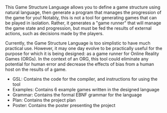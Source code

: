 This Game Structure Language allows you to define a game structure using natural language, then generate a program that manages the progression of the game for you! Notably, this is not a tool for generating games that can be played in isolation. Rather, it generates a "game runner" that will manage the game state and progression, but must be fed the results of external actions, such as decisions made by the players.

Currently, the Game Structure Language is too simplistic to have much practical use. However, it may one day evolve to be practically useful for the purpose for which it is being designed: as a game runner for Online Reality Games (ORGs). In the context of an ORG, this tool could eliminate any potential for human error and decrease the effects of bias from a human host on the results of a game.

- GSL: Contains the code for the compiler, and instructions for using the tool
- Examples: Contains 6 example games written in the designed language
- Grammar: Contains the formal EBNF grammar for the language
- Plan: Contains the project plan
- Poster: Contains the poster presenting the project